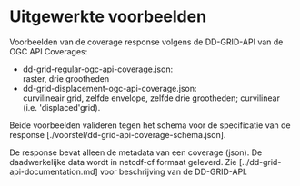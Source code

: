 # Uitgewerkte voorbeelden

Voorbeelden van de coverage response volgens de DD-GRID-API van de OGC API Coverages:
- dd-grid-regular-ogc-api-coverage.json:<br>
raster, drie grootheden
- dd-grid-displacement-ogc-api-coverage.json:<br>
curvilineair grid, zelfde envelope, zelfde drie grootheden; curvilinear (i.e. 'displaced'grid).

Beide voorbeelden valideren tegen het schema voor de specificatie van de response [./voorstel/dd-grid-api-coverage-schema.json].  

De response bevat alleen de metadata van een coverage (json). De daadwerkelijke data wordt in netcdf-cf formaat geleverd. Zie [../dd-grid-api-documentation.md] voor beschrijving van de DD-GRID-API.
